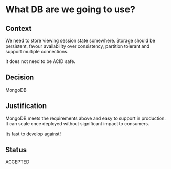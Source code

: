 # What DB are we going to use?

## Context

We need to store viewing session state somewhere. Storage should be persistent, favour availability over consistency, partition tolerant and support multiple connections.

It does not need to be ACID safe.

## Decision

MongoDB

## Justification

MongoDB meets the requirements above and easy to support in production. It can scale once deployed without significant impact to consumers.

Its fast to develop against!

## Status

ACCEPTED